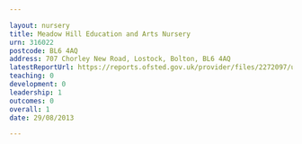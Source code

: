 ```yaml
---

layout: nursery
title: Meadow Hill Education and Arts Nursery
urn: 316022
postcode: BL6 4AQ
address: 707 Chorley New Road, Lostock, Bolton, BL6 4AQ
latestReportUrl: https://reports.ofsted.gov.uk/provider/files/2272097/urn/316022.pdf
teaching: 0
development: 0
leadership: 1
outcomes: 0
overall: 1
date: 29/08/2013

---
```

